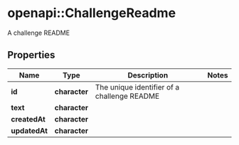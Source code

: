 # openapi::ChallengeReadme

A challenge README

## Properties
Name | Type | Description | Notes
------------ | ------------- | ------------- | -------------
**id** | **character** | The unique identifier of a challenge README | 
**text** | **character** |  | 
**createdAt** | **character** |  | 
**updatedAt** | **character** |  | 


